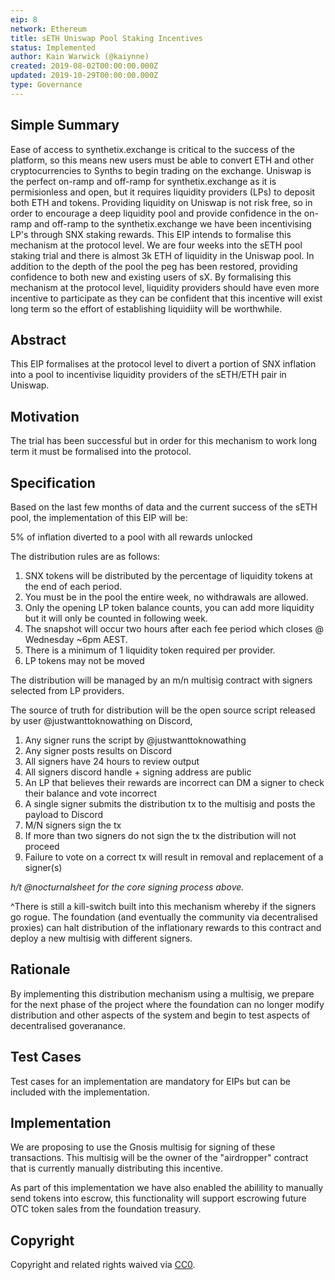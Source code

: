 ```yaml
---
eip: 8
network: Ethereum
title: sETH Uniswap Pool Staking Incentives
status: Implemented
author: Kain Warwick (@kaiynne)
created: 2019-08-02T00:00:00.000Z
updated: 2019-10-29T00:00:00.000Z
type: Governance
---
```


<!--You can leave these HTML comments in your merged EIP and delete the visible duplicate text guides, they will not appear and may be helpful to refer to if you edit it again. This is the suggested template for new EIPs. Note that an EIP number will be assigned by an editor. When opening a pull request to submit your EIP, please use an abbreviated title in the filename, `eip-draft_title_abbrev.md`. The title should be 44 characters or less.-->

## Simple Summary
<!--"If you can't explain it simply, you don't understand it well enough." Provide a simplified and layman-accessible explanation of the EIP.-->
Ease of access to synthetix.exchange is critical to the success of the platform, so this means new users must be able to convert ETH and other cryptocurrencies to Synths to begin trading on the exchange. Uniswap is the perfect on-ramp and off-ramp for synthetix.exchange as it is permisionless and open, but it requires liquidity providers (LPs) to deposit both ETH and tokens. Providing liquidity on Uniswap is not risk free, so in order to encourage a deep liquidity pool and provide confidence in the on-ramp and off-ramp to the synthetix.exchange we have been incentivising LP's through SNX staking rewards. This EIP intends to formalise this mechanism at the protocol level. We are four weeks into the sETH pool staking trial and there is almost 3k ETH of liquidity in the Uniswap pool. In addition to the depth of the pool the peg has been restored, providing confidence to both new and existing users of sX. By formalising this mechanism at the protocol level, liquidity providers should have even more incentive to participate as they can be confident that this incentive will exist long term so the effort of establishing liquidiity will be worthwhile.

## Abstract
<!--A short (~200 word) description of the technical issue being addressed.-->
This EIP formalises at the protocol level to divert a portion of SNX inflation into a pool to incentivise liquidity providers of the sETH/ETH pair in Uniswap.


## Motivation
<!--The motivation is critical for EIPs that want to change Elysian. It should clearly explain why the existing protocol specification is inadequate to address the problem that the EIP solves. EIP submissions without sufficient motivation may be rejected outright.-->
The trial has been successful but in order for this mechanism to work long term it must be formalised into the protocol.

## Specification
<!--The technical specification should describe the syntax and semantics of any new feature.-->
Based on the last few months of data and the current success of the sETH pool, the implementation of this EIP will be:

5% of inflation diverted to a pool with all rewards unlocked

The distribution rules are as follows:
1. SNX tokens will be distributed by the percentage of liquidity tokens at the end of each period.
2. You must be in the pool the entire week, no withdrawals are allowed. 
3. Only the opening LP token balance counts, you can add more liquidity but it will only be counted in following week.
4. The snapshot will occur two hours after each fee period which closes @ Wednesday ~6pm AEST.
5. There is a minimum of 1 liquidity token required per provider. 
6. LP tokens may not be moved

The distribution will be managed by an m/n multisig contract with signers selected from LP providers. 

The source of truth for distribution will be the open source script released by user @justwanttoknowathing on Discord, <insert link to code> 

1. Any signer runs the script by @justwanttoknowathing
2. Any signer posts results on Discord
3. All signers have 24 hours to review output
4. All signers discord handle + signing address are public
5. An LP that believes their rewards are incorrect can DM a signer to check their balance and vote incorrect
6. A single signer submits the distribution tx to the multisig and posts the payload to Discord
7. M/N signers sign the tx
8. If more than two signers do not sign the tx the distribution will not proceed
9. Failure to vote on a correct tx will result in removal and replacement of a signer(s)

*h/t @nocturnalsheet for the core signing process above.*

^There is still a kill-switch built into this mechanism whereby if the signers go rogue. The foundation (and eventually the community via decentralised proxies) can halt distribution of the inflationary rewards to this contract and deploy a new multisig with different signers.

## Rationale
<!--The rationale fleshes out the specification by describing what motivated the design and why particular design decisions were made. It should describe alternate designs that were considered and related work, e.g. how the feature is supported in other languages. The rationale may also provide evidence of consensus within the community, and should discuss important objections or concerns raised during discussion.-->
By implementing this distribution mechanism using a multisig, we prepare for the next phase of the project where the foundation can no longer modify distribution and other aspects of the system and begin to test aspects of decentralised goveranance.

## Test Cases
<!--Test cases for an implementation are mandatory for EIPs but can be included with the implementation..-->
Test cases for an implementation are mandatory for EIPs but can be included with the implementation.

## Implementation
<!--The implementations must be completed before any EIP is given status "Implemented", but it need not be completed before the EIP is "Approved". While there is merit to the approach of reaching consensus on the specification and rationale before writing code, the principle of "rough consensus and running code" is still useful when it comes to resolving many discussions of API details.-->
We are proposing to use the Gnosis multisig for signing of these transactions. This multisig will be the owner of the "airdropper" contract that is currently manually distributing this incentive.

As part of this implementation we have also enabled the abilility to manually send tokens into escrow, this functionality will support escrowing future OTC token sales from the foundation treasury.

## Copyright
Copyright and related rights waived via [CC0](https://creativecommons.org/publicdomain/zero/1.0/).